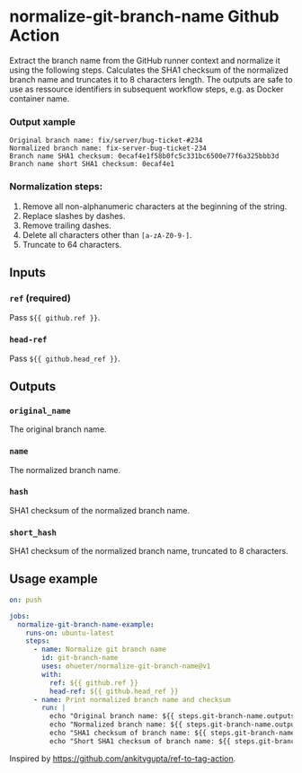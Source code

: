 # normalize-git-branch-name Github Action

Extract the branch name from the GitHub runner context and normalize it using the following steps. Calculates the SHA1 checksum of the normalized branch name and truncates it to 8 characters length. The outputs are safe to use as ressource identifiers in subsequent workflow steps, e.g. as Docker container name.

### Output xample

```
Original branch name: fix/server/bug-ticket-#234
Normalized branch name: fix-server-bug-ticket-234
Branch name SHA1 checksum: 0ecaf4e1f58b0fc5c331bc6500e77f6a325bbb3d
Branch name short SHA1 checksum: 0ecaf4e1
```

### Normalization steps:

1. Remove all non-alphanumeric characters at the beginning of the string.
2. Replace slashes by dashes.
3. Remove trailing dashes.
4. Delete all characters other than `[a-zA-Z0-9-]`.
5. Truncate to 64 characters.

## Inputs

### `ref` **(required)**

Pass `${{ github.ref }}`.

### `head-ref`

Pass `${{ github.head_ref }}`.

## Outputs

### `original_name`

The original branch name.

### `name`

The normalized branch name.

### `hash`

SHA1 checksum of the normalized branch name.

### `short_hash`

SHA1 checksum of the normalized branch name, truncated to 8 characters.

## Usage example

```yml
on: push

jobs:
  normalize-git-branch-name-example:
    runs-on: ubuntu-latest
    steps:
      - name: Normalize git branch name
        id: git-branch-name
        uses: ohueter/normalize-git-branch-name@v1
        with:
          ref: ${{ github.ref }}
          head-ref: ${{ github.head_ref }}
      - name: Print normalized branch name and checksum
        run: |
          echo "Original branch name: ${{ steps.git-branch-name.outputs.original_name }}"
          echo "Normalized branch name: ${{ steps.git-branch-name.outputs.name }}"
          echo "SHA1 checksum of branch name: ${{ steps.git-branch-name.outputs.hash }}"
          echo "Short SHA1 checksum of branch name: ${{ steps.git-branch-name.outputs.short_hash }}"
```

Inspired by https://github.com/ankitvgupta/ref-to-tag-action.
